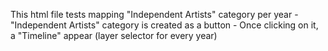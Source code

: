 This html file tests mapping "Independent Artists" category per year -
"Independent Artists" category is created as a button -
Once clicking on it, a "Timeline" appear (layer selector for every year)

